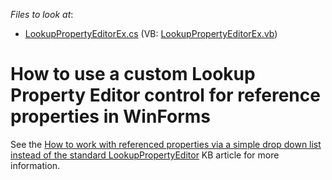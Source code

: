 <!-- default file list -->
*Files to look at*:

* [LookupPropertyEditorEx.cs](./CS/Dennis.Editors.Win/LookupPropertyEditorEx.cs) (VB: [LookupPropertyEditorEx.vb](./VB/Dennis.Editors.Win/LookupPropertyEditorEx.vb))
<!-- default file list end -->
# How to use a custom Lookup Property Editor control for reference properties in WinForms


<p>See the <a href="https://www.devexpress.com/Support/Center/p/K18169">How to work with referenced properties via a simple drop down list instead of the standard LookupPropertyEditor</a> KB article for more information.</p>

<br/>


